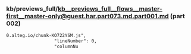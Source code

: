 ### kb/previews_full/kb__previews_full__flows__master-first__master-only@guest.har.part073.md.part001.md (part 002)

```md
0.alteg.io/chunk-KO722YSM.js",
                  "lineNumber": 0,
                  "columnNu
```

```
